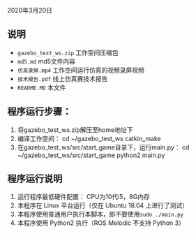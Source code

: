 2020年3月20日

## 说明
* `gazebo_test_ws.zip` 工作空间压缩包
* `md5.md`             md5文件内容
* `仿真录屏.mp4`       工作空间运行仿真的视频录屏视频
* `技术报告.pdf`       线上仿真赛技术报告
* `README.MD`          本文件

## 程序运行步骤：
1. 将gazebo_test_ws.zip解压至home地址下
2. 编译工作空间： 
        cd ~/gazebo_test_ws
        catkin_make
3. 在gazebo_test_ws/src/start_game目录下，运行main.py：
        cd ~/gazebo_test_ws/src/start_game
        python2 main.py

## 程序运行说明
1. 运行程序最低硬件配置： CPU为10代i5，8G内存
2. 本程序在 Linux 平台运行（仅在 Ubuntu 18.04 上进行了测试）
3. 本程序使用普通用户执行本脚本，即不要使用`sudo ./main.py`
4. 本程序使用 Python2 执行（ROS Melodic 不支持 Python 3）
